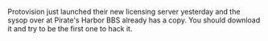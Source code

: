 Protovision just launched their new licensing server yesterday and the sysop over at Pirate's Harbor BBS already has a copy. You should download it and try to be the first one to hack it. 
